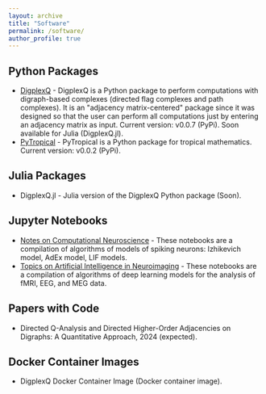 ```yaml
---
layout: archive
title: "Software"
permalink: /software/
author_profile: true
---
```


## Python Packages

* [DigplexQ](https://github.com/heitorbaldo/DigplexQ) - DigplexQ is a Python package to perform computations with digraph-based complexes (directed flag complexes and path complexes). It is an "adjacency matrix-centered" package since it was designed so that the user can perform all computations just by entering an adjacency matrix as input. Current version: v0.0.7 (PyPi). Soon available for Julia (DigplexQ.jl).
* [PyTropical](https://github.com/heitorbaldo/PyTropical) - PyTropical is a Python package for tropical mathematics. Current version: v0.0.2 (PyPi).


## Julia Packages

* DigplexQ.jl - Julia version of the DigplexQ Python package (Soon).


## Jupyter Notebooks

* [Notes on Computational Neuroscience]() - These notebooks are a compilation of algorithms of models of spiking neurons: Izhikevich model, AdEx model, LIF models.
* [Topics on Artificial Intelligence in Neuroimaging]() - These notebooks are a compilation of algorithms of deep learning models for the analysis of fMRI, EEG, and MEG data.

## Papers with Code

* Directed Q-Analysis and Directed Higher-Order Adjacencies on Digraphs: A Quantitative Approach, 2024 (expected).

## Docker Container Images

* DigplexQ Docker Container Image (Docker container image).


